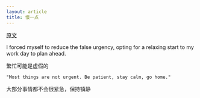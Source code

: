 ```yaml
---
layout: article
title: 慢一点
---
```


[原文](https://wildbit.com/blog/2017/11/16/slow-down)

I forced myself to reduce the false urgency, opting for a relaxing start to my work day to plan ahead.

繁忙可能是虚假的


```
"Most things are not urgent. Be patient, stay calm, go home."
```

大部分事情都不会很紧急，保持镇静
